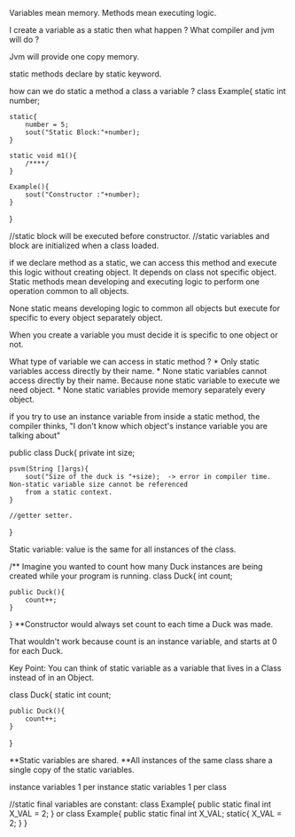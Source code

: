 Variables mean memory.
Methods mean executing logic.

I create a variable as a static then what happen ?
What compiler and jvm will do ?

Jvm will provide one copy memory.

static methods declare by static keyword.

how can we do static a method a class a variable ?
class Example{
    static int number;

    static{
        number = 5;
        sout("Static Block:"+number);
    }

    static void m1(){
        /****/
    }

    Example(){
        sout("Constructor :"+number);
    }
}

//static block will be executed before constructor.
//static variables and block are initialized when a class loaded.



if we declare method as a static, we can access this method and execute this logic
without creating object. It depends on class not specific object.
Static methods mean developing and executing logic to perform one operation common to  all objects.

None static means developing logic to common all objects but execute for specific to every object separately object.

When you create a variable you must decide it is specific to one object or not.

What type of variable we can access in static method ?
    * Only static variables access directly by their name.
    * None static variables cannot access directly by their name. Because none static variable to execute we need object.
    * None static variables provide memory separately every object.

if you try to use an instance variable from inside a static method, the compiler thinks,
"I don't know which object's instance variable you are talking about"

public class Duck{
    private int size;

    psvm(String []args){
        sout("Size of the duck is "+size);  -> error in compiler time. Non-static variable size cannot be referenced
        from a static context.
    }

    //getter setter.
}


Static variable: value is the same for all instances of the class.

/** Imagine you wanted to count how many Duck instances are being created while your program is running.
class Duck{
    int count;

    public Duck(){
        count++;
    }
}
**Constructor would always set count to each time a Duck was made.

That wouldn't work because count is an instance variable, and starts at 0 for each Duck.

Key Point:
You can think of static variable as a variable that lives in a Class instead of in an Object.

class Duck{
    static int count;

    public Duck(){
        count++;
    }
}

**Static variables are shared.
**All instances of the same class share a single copy of the static variables.

instance variables 1 per instance
static variables 1 per class


//static final variables are constant:
class Example{
public static final int X_VAL = 2;
}
or
class Example{
public static final int X_VAL;
static{
X_VAL = 2;
}
}

